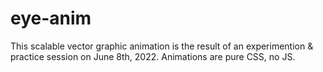 # eye-anim
This scalable vector graphic animation is the result of an experimention & practice session on June 8th, 2022. Animations are pure CSS, no JS.
